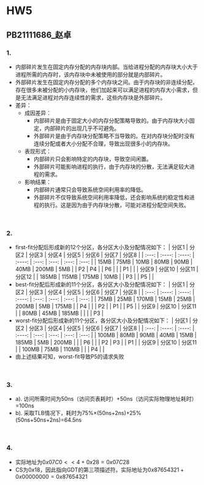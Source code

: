 # HW5
## PB21111686_赵卓
### 1.
- 内部碎片发生在固定内存分配的内存块内部。当给进程分配的内存块大小大于进程所需的内存时，该内存块中未被使用的部分就是内部碎片。
- 外部碎片发生在固定内存分配的多个内存块之间。由于内存块的非连续分配，存在很多未被分配的小内存块，他们加起来可以满足进程的内存大小需求，但是无法满足进程对内存连续性的需求，这些内存块是外部碎片。
- 差异：
  - 成因差异：
    - 内部碎片是由于固定大小的内存分配策略导致的。由于内存块大小固定，内部碎片的出现几乎不可避免。
    - 外部碎片是由于内存块分配策略不当导致的。在对内存块分配时没有连续分配或者大小分配不合理，导致出现很多小的内存块。
  - 表现形式：
    - 内部碎片只会影响特定的内存块，导致空间闲置。
    - 外部碎片可能影响进程的执行，由于内存块的分散，无法满足较大进程的需求。
  - 影响结果：
    - 内部碎片通常只会导致系统空间利用率的降低。
    - 外部碎片不仅导致系统空间利用率降低，还会影响系统的稳定性和进程的执行。这是因为由于内存块分散，可能对进程分配空间失败。
<br>

### 2.
- first-fit分配后形成新的12个分区，各分区大小及分配情况如下：
  | 分区1 | 分区2  | 分区3  | 分区4  | 分区5 | 分区6 | 分区7 | 分区8 |
  | :---: | :----: | :----: | :----: | :---: | :---: | :---: | :---: |
  | 15MB  |  75MB  |  10MB  |  80MB  | 90MB  | 40MB  | 200MB |  5MB  |
  |  P2   |   P4   |        |   P6   |       |       |  P1   |       |
  | 分区9 | 分区10 | 分区11 | 分区12 |
  | 185MB | 115MB  | 175MB  |  10MB  |
  |  P3   |        |   P5   |        |
- best-fit分配后形成新的11个分区，各分区大小及分配情况如下：
  | 分区1 | 分区2  | 分区3  | 分区4  | 分区5 | 分区6 | 分区7 | 分区8 |
  | :---: | :----: | :----: | :----: | :---: | :---: | :---: | :---: |
  | 75MB  |  25MB  |  170MB  |  15MB  | 25MB  | 200MB  | 5MB |  175MB  |
  |  P4   |      |        |   P2   |       |    P1   |     |    P5   |
  | 分区9 | 分区10 | 分区11 |
  | 80MB | 45MB  | 185MB  | 
  |     |        |   P3   | 
- worst-fit分配后形成新的11个分区，各分区大小及分配情况如下：
   | 分区1 | 分区2  | 分区3  | 分区4  | 分区5 | 分区6 | 分区7 | 分区8 |
  | :---: | :----: | :----: | :----: | :---: | :---: | :---: | :---: |
  | 100MB  |  80MB  |  90MB  |  40MB  | 15MB  | 185MB  | 5MB |  200MB  |
  |    |   P6   |        |      |  P2     | P3      |     |   P1    |
  | 分区9 | 分区10 | 分区11 |
  | 100MB | 75MB  | 110MB  | 
  |     |    P4    |      | 
- 由上述结果可知，worst-fit导致P5的请求失败
<br>

### 3.
- a).
  访问所需时间为50ns（访问页表耗时）+50ns（访问实际物理地址耗时）=100ns
- b).
  采取TLB情况下，耗时为75%×(50ns+2ns)+25%(50ns+50ns+2ns)=64.5ns
<br>

### 4.
- 实际地址为$0x07C0<<4+0x28=0x07C28$
- CS为$0x18$，因此指向GDT的第三项描述符。实际地址为$0x87654321+0x00000000=0x87654321$